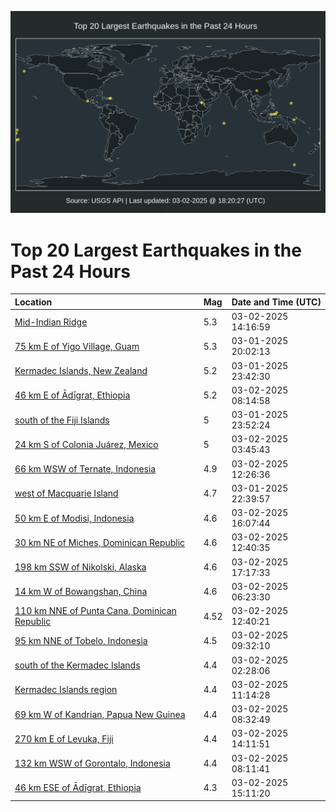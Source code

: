 ![Map](./map.png)

# Top 20 Largest Earthquakes in the Past 24 Hours

| Location | Mag | Date and Time (UTC) |
|:---|:---|:---|
| [Mid-Indian Ridge](https://earthquake.usgs.gov/earthquakes/eventpage/us6000pwg6) | 5.3 | 03-02-2025 14:16:59 |
| [75 km E of Yigo Village, Guam](https://earthquake.usgs.gov/earthquakes/eventpage/us6000pwbj) | 5.3 | 03-01-2025 20:02:13 |
| [Kermadec Islands, New Zealand](https://earthquake.usgs.gov/earthquakes/eventpage/us6000pwce) | 5.2 | 03-01-2025 23:42:30 |
| [46 km E of Ādīgrat, Ethiopia](https://earthquake.usgs.gov/earthquakes/eventpage/us6000pwew) | 5.2 | 03-02-2025 08:14:58 |
| [south of the Fiji Islands](https://earthquake.usgs.gov/earthquakes/eventpage/us6000pwck) | 5 | 03-01-2025 23:52:24 |
| [24 km S of Colonia Juárez, Mexico](https://earthquake.usgs.gov/earthquakes/eventpage/us6000pwe1) | 5 | 03-02-2025 03:45:43 |
| [66 km WSW of Ternate, Indonesia](https://earthquake.usgs.gov/earthquakes/eventpage/us6000pwft) | 4.9 | 03-02-2025 12:26:36 |
| [west of Macquarie Island](https://earthquake.usgs.gov/earthquakes/eventpage/us6000pwc9) | 4.7 | 03-01-2025 22:39:57 |
| [50 km E of Modisi, Indonesia](https://earthquake.usgs.gov/earthquakes/eventpage/us6000pwgj) | 4.6 | 03-02-2025 16:07:44 |
| [30 km NE of Miches, Dominican Republic](https://earthquake.usgs.gov/earthquakes/eventpage/pt25061001) | 4.6 | 03-02-2025 12:40:35 |
| [198 km SSW of Nikolski, Alaska](https://earthquake.usgs.gov/earthquakes/eventpage/us6000pwgw) | 4.6 | 03-02-2025 17:17:33 |
| [14 km W of Bowangshan, China](https://earthquake.usgs.gov/earthquakes/eventpage/us6000pwej) | 4.6 | 03-02-2025 06:23:30 |
| [110 km NNE of Punta Cana, Dominican Republic](https://earthquake.usgs.gov/earthquakes/eventpage/pr2025061002) | 4.52 | 03-02-2025 12:40:21 |
| [95 km NNE of Tobelo, Indonesia](https://earthquake.usgs.gov/earthquakes/eventpage/us6000pwf7) | 4.5 | 03-02-2025 09:32:10 |
| [south of the Kermadec Islands](https://earthquake.usgs.gov/earthquakes/eventpage/us6000pwdp) | 4.4 | 03-02-2025 02:28:06 |
| [Kermadec Islands region](https://earthquake.usgs.gov/earthquakes/eventpage/us6000pwfl) | 4.4 | 03-02-2025 11:14:28 |
| [69 km W of Kandrian, Papua New Guinea](https://earthquake.usgs.gov/earthquakes/eventpage/us6000pwez) | 4.4 | 03-02-2025 08:32:49 |
| [270 km E of Levuka, Fiji](https://earthquake.usgs.gov/earthquakes/eventpage/us6000pwg3) | 4.4 | 03-02-2025 14:11:51 |
| [132 km WSW of Gorontalo, Indonesia](https://earthquake.usgs.gov/earthquakes/eventpage/us6000pwev) | 4.4 | 03-02-2025 08:11:41 |
| [46 km ESE of Ādīgrat, Ethiopia](https://earthquake.usgs.gov/earthquakes/eventpage/us6000pwge) | 4.3 | 03-02-2025 15:11:20 |

